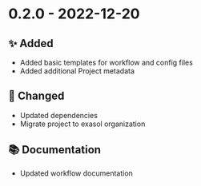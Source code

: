 # 0.2.0 - 2022-12-20

## ✨ Added
* Added basic templates for workflow and config files
* Added additional Project metadata

## 🔧 Changed
* Updated dependencies
* Migrate project to exasol organization

## 📚 Documentation
* Updated workflow documentation
